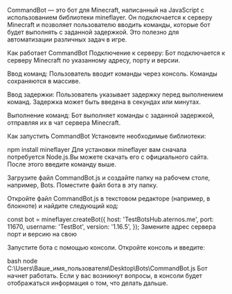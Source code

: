 CommandBot — это бот для Minecraft, написанный на JavaScript с использованием библиотеки mineflayer. Он подключается к серверу Minecraft и позволяет пользователю вводить команды, которые бот будет выполнять с заданной задержкой. Это полезно для автоматизации различных задач в игре.

Как работает CommandBot
Подключение к серверу: Бот подключается к серверу Minecraft по указанному адресу, порту и версии.

Ввод команд: Пользователь вводит команды через консоль. Команды сохраняются в массиве.

Ввод задержки: Пользователь указывает задержку перед выполнением команд. Задержка может быть введена в секундах или минутах.

Выполнение команд: Бот выполняет команды с заданной задержкой, отправляя их в чат сервера Minecraft.

Как запустить CommandBot
Установите необходимые библиотеки:

npm install mineflayer
Для установки mineflayer вам сначала потребуется Node.js.Вы можете скачать его с официального сайта. После этого введите команду выше.

Загрузите файл CommandBot.js и создайте папку на рабочем столе, например, Bots. Поместите файл бота в эту папку.

Откройте файл CommandBot.js в текстовом редакторе (например, в блокноте) и найдите следующий код:

const bot = mineflayer.createBot({
  host: 'TestBotsHub.aternos.me',
  port: 11670,
  username: 'TestBot',
  version: '1.16.5',
});
Замените адрес сервера порт и версию на свою

Запустите бота с помощью консоли. Откройте консоль и введите:

bash
node C:\Users\Ваше_имя_пользователя\Desktop\Bots\CommandBot.js
Бот начнет работать. Если у вас возникнут вопросы, в консоли будет отображаться информация о том, что делать дальше.
